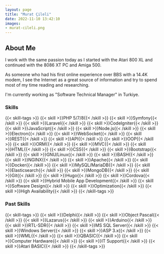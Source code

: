 ```yaml
---
layout: page
title: "Murat Çileli"
date: 2022-11-10 13:42:10
images:
- murat-cileli.png
---
```


## About Me

I work with the same passion today as I started with the Atari
800 XL and continued with the 8086 XT PC and Amiga 500.

As someone who had his first online experience over BBS with a 14.4K modem, I see the Internet as a great
source of information and try to spend most of my time reading and researching.

I'm currently working as "Software Technical Manager" in Turkiye.

### Skills

{{< skill-tags >}}
    {{< skill >}}PHP 5/7/8{{< /skill >}}
    {{< skill >}}Symfony{{< /skill >}}
    {{< skill >}}Laravel{{< /skill >}}
    {{< skill >}}CodeIgniter{{< /skill >}}
    {{< skill >}}JavaScript{{< /skill >}}
    {{< skill >}}Node.js{{< /skill >}}
    {{< skill >}}Electron{{< /skill >}}
    {{< skill >}}WebSocket{{< /skill >}}
    {{< skill >}}REST{{< /skill >}}
    {{< skill >}}API{{< /skill >}}
    {{< skill >}}OOP{{< /skill >}}
    {{< skill >}}ORM{{< /skill >}}
    {{< skill >}}MVC{{< /skill >}}
    {{< skill >}}HTML{{< /skill >}}
    {{< skill >}}CSS{{< /skill >}}
    {{< skill >}}Bootstrap{{< /skill >}}
    {{< skill >}}GNU/Linux{{< /skill >}}
    {{< skill >}}BASH{{< /skill >}}
    {{< skill >}}NGINX{{< /skill >}}
    {{< skill >}}Apache{{< /skill >}}
    {{< skill >}}Docker{{< /skill >}}
    {{< skill >}}MySQL/MariaDB{{< /skill >}}
    {{< skill >}}Elasticsearch{{< /skill >}}
    {{< skill >}}MongoDB{{< /skill >}}
    {{< skill >}}Git{{< /skill >}}
    {{< skill >}}Hugo{{< /skill >}}
    {{< skill >}}Cordova{{< /skill >}}
    {{< skill >}}Hybrid Mobile App Development{{< /skill >}}
    {{< skill >}}Software Design{{< /skill >}}
    {{< skill >}}Optimization{{< /skill >}}
    {{< skill >}}High Availability{{< /skill >}}
{{< /skill-tags >}}

### Past Skills

{{< skill-tags >}}
    {{< skill >}}Delphi{{< /skill >}}
    {{< skill >}}Object Pascal{{< /skill >}}
    {{< skill >}}Lazarus{{< /skill >}}
    {{< skill >}}Arduino{{< /skill >}}
    {{< skill >}}RTL-SDR{{< /skill >}}
    {{< skill >}}MS SQL Server{{< /skill >}}
    {{< skill >}}Windows Server{{< /skill >}}
    {{< skill >}}ASP 3.x{{< /skill >}}
    {{< skill >}}WML{{< /skill >}}
    {{< skill >}}QBASIC{{< /skill >}}
    {{< skill >}}Computer Hardware{{< /skill >}}
    {{< skill >}}IT Support{{< /skill >}}
    {{< skill >}}Atari BASIC{{< /skill >}}
{{< /skill-tags >}}

